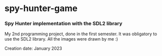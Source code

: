 # spy-hunter-game
### Spy Hunter implementation with the SDL2 library

My 2nd programming project, done in the first semester.
It was obligatory to use the SDL2 library.
All the images were drawn by me :)

Creation date: January 2023
